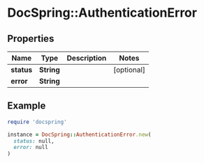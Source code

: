 # DocSpring::AuthenticationError

## Properties

| Name | Type | Description | Notes |
| ---- | ---- | ----------- | ----- |
| **status** | **String** |  | [optional] |
| **error** | **String** |  |  |

## Example

```ruby
require 'docspring'

instance = DocSpring::AuthenticationError.new(
  status: null,
  error: null
)
```

